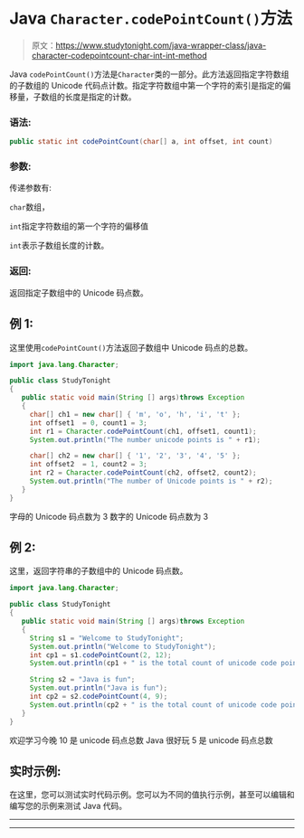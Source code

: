 # Java `Character.codePointCount()`方法

> 原文：<https://www.studytonight.com/java-wrapper-class/java-character-codepointcount-char-int-int-method>

Java `codePointCount()`方法是`Character`类的一部分。此方法返回指定字符数组的子数组的 Unicode 代码点计数。指定字符数组中第一个字符的索引是指定的偏移量，子数组的长度是指定的计数。

### 语法:

```java
public static int codePointCount(char[] a, int offset, int count) 
```

### 参数:

传递参数有:

`char`数组，

`int`指定字符数组的第一个字符的偏移值

`int`表示子数组长度的计数。

### 返回:

返回指定子数组中的 Unicode 码点数。

## 例 1:

这里使用`codePointCount()`方法返回子数组中 Unicode 码点的总数。

```java
import java.lang.Character;

public class StudyTonight
{    
   public static void main(String [] args)throws Exception
   {  
     char[] ch1 = new char[] { 'm', 'o', 'h', 'i', 't' };  
     int offset1  = 0, count1 = 3;  
     int r1 = Character.codePointCount(ch1, offset1, count1);  
     System.out.println("The number unicode points is " + r1);  

     char[] ch2 = new char[] { '1', '2', '3', '4', '5' };  
     int offset2  = 1, count2 = 3;  
     int r2 = Character.codePointCount(ch2, offset2, count2);  
     System.out.println("The number of Unicode points is " + r2);   
   }
}
```

字母的 Unicode 码点数为 3
数字的 Unicode 码点数为 3

## 例 2:

这里，返回字符串的子数组中的 Unicode 码点数。

```java
import java.lang.Character;

public class StudyTonight
{    
   public static void main(String [] args)throws Exception
   {  
     String s1 = "Welcome to StudyTonight";   
     System.out.println("Welcome to StudyTonight");  
     int cp1 = s1.codePointCount(2, 12);  
     System.out.println(cp1 + " is the total count of unicode code point");  

     String s2 = "Java is fun";  
     System.out.println("Java is fun");  
     int cp2 = s2.codePointCount(4, 9);  
     System.out.println(cp2 + " is the total count of unicode code point");  
   }
}
```

欢迎学习今晚
10 是 unicode 码点总数
Java 很好玩
5 是 unicode 码点总数

## 实时示例:

在这里，您可以测试实时代码示例。您可以为不同的值执行示例，甚至可以编辑和编写您的示例来测试 Java 代码。

* * *

* * *